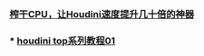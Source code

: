 ### [榨干CPU，让Houdini速度提升几十倍的神器](https://www.vfxforce.cn/archives/7777)

### * [houdini top系列教程01](https://www.bilibili.com/video/av47201654)
